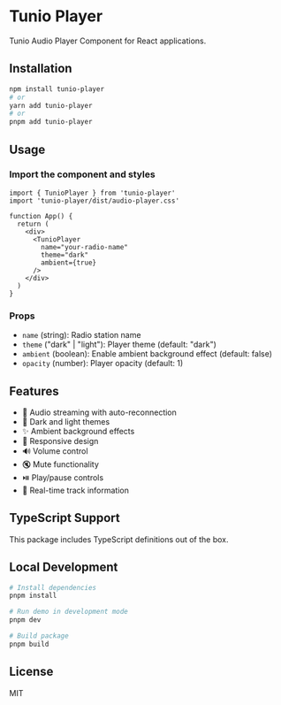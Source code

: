 # Tunio Player

Tunio Audio Player Component for React applications.

## Installation

```bash
npm install tunio-player
# or
yarn add tunio-player
# or
pnpm add tunio-player
```

## Usage

### Import the component and styles

```tsx
import { TunioPlayer } from 'tunio-player'
import 'tunio-player/dist/audio-player.css'

function App() {
  return (
    <div>
      <TunioPlayer 
        name="your-radio-name" 
        theme="dark" 
        ambient={true} 
      />
    </div>
  )
}
```

### Props

- `name` (string): Radio station name
- `theme` ("dark" | "light"): Player theme (default: "dark")
- `ambient` (boolean): Enable ambient background effect (default: false)
- `opacity` (number): Player opacity (default: 1)

## Features

- 🎵 Audio streaming with auto-reconnection
- 🎨 Dark and light themes
- ✨ Ambient background effects
- 📱 Responsive design
- 🔊 Volume control
- 🔇 Mute functionality
- ⏯️ Play/pause controls
- 📡 Real-time track information

## TypeScript Support

This package includes TypeScript definitions out of the box.

## Local Development

```bash
# Install dependencies
pnpm install

# Run demo in development mode
pnpm dev

# Build package
pnpm build
```

## License

MIT
